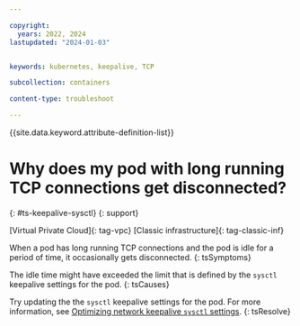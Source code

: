 ```yaml
---

copyright: 
  years: 2022, 2024
lastupdated: "2024-01-03"


keywords: kubernetes, keepalive, TCP

subcollection: containers

content-type: troubleshoot

---
```


{{site.data.keyword.attribute-definition-list}}





# Why does my pod with long running TCP connections get disconnected?
{: #ts-keepalive-sysctl}
{: support}

[Virtual Private Cloud]{: tag-vpc} [Classic infrastructure]{: tag-classic-inf}

When a pod has long running TCP connections and the pod is idle for a period of time, it occasionally gets disconnected.
{: tsSymptoms}

The idle time might have exceeded the limit that is defined by the `sysctl` keepalive settings for the pod.
{: tsCauses}

Try updating the the `sysctl` keepalive settings for the pod. For more information, see [Optimizing network keepalive `sysctl` settings](/docs/containers?topic=containers-kernel#keepalive-iks).
{: tsResolve}


